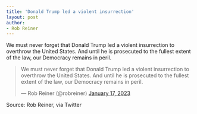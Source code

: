 ```yaml
---
title: 'Donald Trump led a violent insurrection'
layout: post
author:
- Rob Reiner
---
```


We must never forget that Donald Trump led a violent insurrection to overthrow the United States. And until he is prosecuted to the fullest extent of the law, our Democracy remains in peril.

<blockquote class="twitter-tweet"><p lang="en" dir="ltr">We must never forget that Donald Trump led a violent insurrection to overthrow the United States. And until he is prosecuted to the fullest extent of the law, our Democracy remains in peril.</p>&mdash; Rob Reiner (@robreiner) <a href="https://twitter.com/robreiner/status/1615469064121634818?ref_src=twsrc%5Etfw">January 17, 2023</a></blockquote> <script async src="https://platform.twitter.com/widgets.js" charset="utf-8"></script>

Source: Rob Reiner, via Twitter
